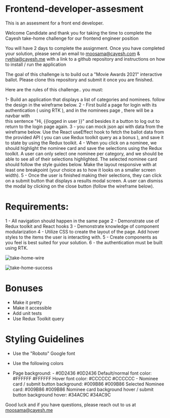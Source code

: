 # Frontend-developer-assesment
This is an assesment for a front end developer.

Welcome Candidate and thank you for taking the time to complete the Cayesh take-home challenge for our frontend engineer position

You will have 2 days to complete the assignment. Once you have completed your solution, please send an email to moosama@cayesh.com & ryehia@cayesh.me with a link to a github repository and instructions on how to install / run the application

The goal of this challenge is to build out a "Movie Awards 2021" interactive ballot. Please clone this repository and submit it once you are finished.

Here are the rules of this challenge.. you must:

1- Build an application that displays a list of categories and nominees. follow the design in the wireframe below.
2 - First build a page for login with its authentication ( using RTK ), and in the nominees page , there will be a navbar with  
 this sentence "Hi, {{logged in user }}"
and besides it a button to log out to return to the login page again.
3 - you can mock json api with data from the wireframe below. Use the React useEffect hook to fetch the ballot data from the provided API ( you can use Redux toolkit query as a bonus ), and save it to state by using the Redux toolkit.
4 - When you click on a nominee, we should highlight the nominee card and save the selections using the Redux toolkit. A user can only select one nominee per category, and we should be able to see all of their selections highlighted. The selected nominee card should follow the style guides below.
Make the layout responsive with at least one breakpoint (your choice as to how it looks on a smaller screen width).
5 - Once the user is finished making their selections, they can click on a submit button that displays a results modal screen. A user can dismiss the modal by clicking on the close button (follow the wireframe below).


# Requirements:
1 - All navigation should happen in the same page
2 - Demonstrate use of Redux toolkit and React hooks
3 - Demonstrate knowledge of component modularization
4 - Utilize CSS to create the layout of the page. Add hover styles to the items the user is interacting with.
5 - Create components as you feel is best suited for your solution.
6 - the authentication must be built using RTK.





![take-home-wire](https://github.com/MohamedOsamaAbdellah/Frontend-developer-assesment/assets/36635247/2cda3db4-6e22-42d9-a991-9bb4571a3d38)






![take-home-success](https://github.com/MohamedOsamaAbdellah/Frontend-developer-assesment/assets/36635247/aa7fd611-d203-4876-ab76-88046781409c)


# Bonuses
* Make it pretty
* Make it accessible
* Add unit tests
* Use Redux Toolkit query


# Styling Guidelines
* Use the "Roboto" Google font

* Use the following colors

* Page background: - #0D2436 #0D2436
    Default/normal font color: #FFFFFF #FFFFFF
    Hover font color: #CCCCCC #CCCCCC
      - Nominee card / submit button background: #009B86 #009B86
    Selected Nominee card: #009B86 #009B86
    Nominee card background hover / submit button background hover: #34AC9C #34AC9C

  
Good luck and if you have questions, please reach out to us at moosama@cayesh.me 





